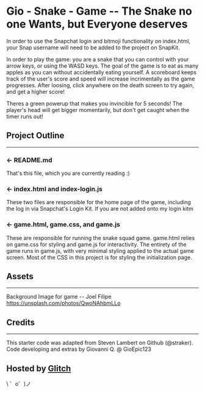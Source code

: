 Gio - Snake - Game -- 
The Snake no one Wants, but Everyone deserves
=================


In order to use the Snapchat login and bitmoji functionality on index.html, your Snap username will need to be added 
to the project on SnapKit. 

In order to play the game: you are a snake that you can control with your arrow keys, or using the WASD keys. 
The goal of the game is to eat as many apples as you can without accidentally eating yourself.
A scoreboard keeps track of the user's score and speed will increase incrimentally as the game progresses.
After loosing, click anywhere on the death screen to try again, and get a higher score!

Theres a green powerup that makes you invincible for 5 seconds! The player's head will get bigger momentarily, but don't get caught when the timer runs out!

Project Outline
------------
---

### ← README.md

That's this file, which you are currently reading :)

### ← index.html and index-login.js 

These two files are responsible for the home page of the game, including the log in via Snapchat's Login Kit.
If you are not added onto my login kitm 

### ← game.html, game.css, and game.js

These are responsible for running the snake squad game. game.html relies on game.css for styling and game.js for interactivity. 
The entirety of the game runs in game.js, with very minimal styling applied to the actual game screen.
Most of the CSS in this project is for styling the initialization page.

Assets
---
---

Background Image for game -- Joel Filipe
https://unsplash.com/photos/QwoNAhbmLLo


Credits
---
---
This starter code was adapted from Steven Lambert on Github (@straker).
Code developing and extras by Giovanni Q. @ GioEpic123

Hosted by [Glitch](https://glitch.com/)
-------------------

\ ゜o゜)ノ
